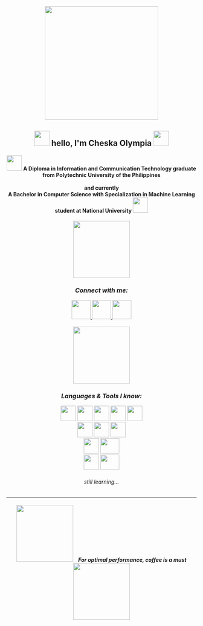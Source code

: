 <div id = "header" align = "center">
  <img src = "https://i.giphy.com/media/v1.Y2lkPTc5MGI3NjExcncybTFzNHgweWRvaGo3azdzOXNibmRzYWpkdzg3c213NDdoZG8yNCZlcD12MV9pbnRlcm5hbF9naWZfYnlfaWQmY3Q9Zw/zwDNti5vWFujS/giphy.gif" width="300">
    <h2>
      <img src = "https://media.tenor.com/2RMHRRKtaGoAAAAi/dog.gif" width ="40" height = "40">
        hello, I'm Cheska Olympia
      <img src = "https://media.tenor.com/2RMHRRKtaGoAAAAi/dog.gif" width ="40" height = "40">
    </h2>
    <h4>
      <img src = "https://media.tenor.com/TMM9nphr3B8AAAAi/pikachu-pokemon.gif" width ="40" height = "40">
        A Diploma in Information and Communication Technology graduate from Polytechnic University of the Philippines <br><br>
        and currently <br>
        A Bachelor in Computer Science with Specialization in Machine Learning student at National University
      <img src = "https://media.tenor.com/y1mQPzf_p7UAAAAi/qoobee-blushing.gif" width = "40" height = "40">
    </h4>
    <img src = "https://media.tenor.com/HoocNDDrUKgAAAAi/rexx.gif" width = "150" height = "150">
    <h3>
      <i>Connect with me:</i>
    </h3>
    <a href = "https://www.instagram.com/chskolymps/">
      <img src = "https://th.bing.com/th/id/R.03f40b67b63d9c1c1a5a792109bbc699?rik=8HhXk%2b5PP7XurQ&riu=http%3a%2f%2fpngimg.com%2fuploads%2finstagram%2finstagram_PNG10.png&ehk=%2f7%2ftghrL31GFpelB7DZvprao8IZHRvmhi0BpDsEAZgI%3d&risl=&pid=ImgRaw&r=0"
    width = "50" height = "50">
    </a>
    <a href = "https://www.linkedin.com/in/francheska-olympia/">
      <img src = "https://itcnet.gr/wp-content/uploads/2020/09/Linkedin-logo-on-transparent-Background-PNG-.png" width = "50" height = "50">
    </a>
    <a href = "https://x.com/chskolymps">
      <img src = "https://static.vecteezy.com/system/resources/previews/027/395/710/non_2x/twitter-brand-new-logo-3-d-with-new-x-shaped-graphic-of-the-world-s-most-popular-social-media-free-png.png" width = "50" height = "50">
    </a>
    <br><br>
    <img src = "https://media.tenor.com/z1YT2LePMWkAAAAi/tkthao219-peach.gif" width = "150" height = "150">
    <h3>
      <i>Languages & Tools I know:</i>
    </h3>
    <img src = "https://logos-download.com/wp-content/uploads/2016/10/Python_logo_icon.png" width = "40" height = "40">
    <img src = "https://i.pinimg.com/originals/79/5e/bb/795ebb5f4a470cd7242136237f61fc53.png" width = "40" height = "40">
    <img src = "https://www.pinclipart.com/picdir/big/396-3965857_c-c-programming-language-logo-clipart.png" width = "40" height = "40">
    <img src = "https://static.cdnlogo.com/logos/c/68/c-sharp-800x800.png" width = "40" height = "40">
    <img src = "https://logodix.com/logo/1137946.png" width = "40" height = "40">
    <br>
    <img src = "https://cdn.pixabay.com/photo/2017/08/05/11/16/logo-2582748_1280.png" width = "40" height = "40">
    <img src = "https://cdn.freebiesupply.com/logos/large/2x/css3-logo-png-transparent.png" width = "40" height = "40">
    <img src = "https://saasradar.net/wp-content/uploads/2021/04/react-2048x2048.png" width = "40" height = "40">
    <br>
    <img src = "https://geekhacker.ru/wp-content/uploads/2021/03/sql_logo.png" width = "40" height = "40">
    <img src = "https://pngimg.com/uploads/php/php_PNG43.png" width = "50" height = "40">
    <br>
    <img src = "https://brandlogos.net/wp-content/uploads/2021/11/visual-studio-code-logo.png" width = "40" height = "40">
    <img src = "https://logohistory.net/wp-content/uploads/2023/06/AWS-Emblem.png" width = "50" height = "40">
    <br>
    <h6>
      <i>still learning...</i>
    </h6>
    <hr>
    <h4>
      <img src = "https://media.tenor.com/woeasjYR7JMAAAAi/bubu-bubbu.gif" width = "150" height = "150">
        <i>&nbsp&nbsp For optimal performance, coffee is a must</i>
      <img src = "https://media.tenor.com/qMwy9pHiCkEAAAAi/peach-goma-peach-and-goma.gif" width = "150" height = "150">
    </h4>

<!--
**frnchskolymps/frnchskolymps** is a ✨ _special_ ✨ repository because its `README.md` (this file) appears on your GitHub profile.

Here are some ideas to get you started:

- 🔭 I’m currently working on ...
- 🌱 I’m currently learning ...
- 👯 I’m looking to collaborate on ...
- 🤔 I’m looking for help with ...
- 💬 Ask me about ...
- 📫 How to reach me: ...
- 😄 Pronouns: ...
- ⚡ Fun fact: ...
-->

